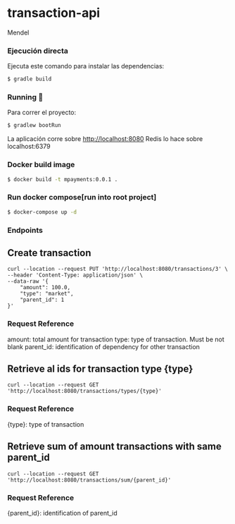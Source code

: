 # transaction-api
Mendel

### Ejecución directa

Ejecuta este comando para instalar las dependencias:

```bash
$ gradle build
```

### Running :runner:

Para correr el proyecto:

```bash
$ gradlew bootRun
```

La aplicación corre sobre <http://localhost:8080>
Redis lo hace sobre localhost:6379
### Docker build image
```bash
$ docker build -t mpayments:0.0.1 .
```

### Run docker compose[run into root project]
```bash
$ docker-compose up -d
```

### Endpoints
## Create transaction
```
curl --location --request PUT 'http://localhost:8080/transactions/3' \
--header 'Content-Type: application/json' \
--data-raw '{
    "amount": 100.0,
    "type": "market",
    "parent_id": 1
}'
```
### Request Reference
amount: total amount for transaction
type: type of transaction. Must be not blank
parent_id: identification of dependency for other transaction

## Retrieve al ids for transaction type {type}
```
curl --location --request GET 'http://localhost:8080/transactions/types/{type}'
```
### Request Reference
{type}: type of transaction

## Retrieve sum of amount transactions with same parent_id
```
curl --location --request GET 'http://localhost:8080/transactions/sum/{parent_id}'
```
### Request Reference
{parent_id}: identification of parent_id
